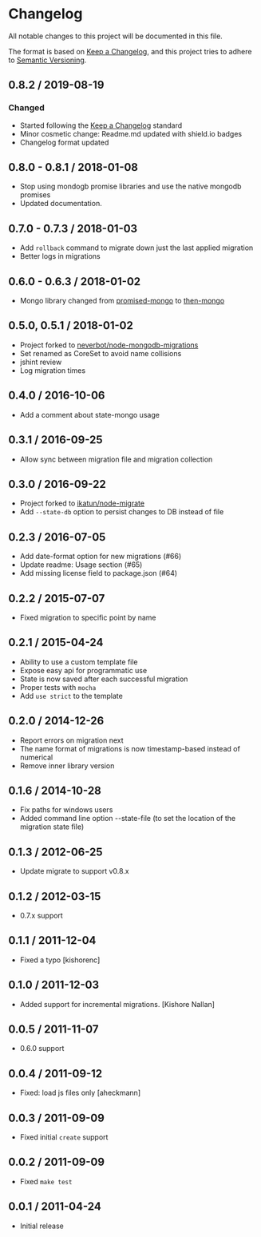 # Changelog

All notable changes to this project will be documented in this file.

The format is based on [Keep a Changelog](https://keepachangelog.com/en/1.0.0/),
and this project tries to adhere to [Semantic Versioning](https://semver.org/spec/v2.0.0.html).

## 0.8.2 / 2019-08-19

### Changed

- Started following the [Keep a Changelog](https://keepachangelog.com/en/1.0.0/) standard
- Minor cosmetic change: Readme.md updated with shield.io badges
- Changelog format updated

## 0.8.0 - 0.8.1 / 2018-01-08

- Stop using mondogb promise libraries and use the native mongodb promises
- Updated documentation.

## 0.7.0 - 0.7.3 / 2018-01-03

- Add `rollback` command to migrate down just the last applied migration
- Better logs in migrations

## 0.6.0 - 0.6.3 / 2018-01-02

- Mongo library changed from [promised-mongo](https://github.com/gordonmleigh/promised-mongo) to [then-mongo](https://github.com/then/then-mongo)

## 0.5.0, 0.5.1 / 2018-01-02

- Project forked to [neverbot/node-mongodb-migrations](https://github.com/neverbot/node-mongodb-migrations)
- Set renamed as CoreSet to avoid name collisions
- jshint review
- Log migration times

## 0.4.0 / 2016-10-06

- Add a comment about state-mongo usage

## 0.3.1 / 2016-09-25

- Allow sync between migration file and migration collection

## 0.3.0 / 2016-09-22

- Project forked to [ikatun/node-migrate](https://github.com/ikatun/node-migrate)
- Add `--state-db` option to persist changes to DB instead of file

## 0.2.3 / 2016-07-05

- Add date-format option for new migrations (#66)
- Update readme: Usage section (#65)
- Add missing license field to package.json (#64)

## 0.2.2 / 2015-07-07

- Fixed migration to specific point by name

## 0.2.1 / 2015-04-24

- Ability to use a custom template file
- Expose easy api for programmatic use
- State is now saved after each successful migration
- Proper tests with `mocha`
- Add `use strict` to the template

## 0.2.0 / 2014-12-26

- Report errors on migration next
- The name format of migrations is now timestamp-based instead of numerical
- Remove inner library version

## 0.1.6 / 2014-10-28

- Fix paths for windows users
- Added command line option --state-file (to set the location of the migration state file)

## 0.1.3 / 2012-06-25

- Update migrate to support v0.8.x

## 0.1.2 / 2012-03-15

- 0.7.x support

## 0.1.1 / 2011-12-04

- Fixed a typo [kishorenc]

## 0.1.0 / 2011-12-03

- Added support for incremental migrations. [Kishore Nallan]

## 0.0.5 / 2011-11-07

- 0.6.0 support

## 0.0.4 / 2011-09-12

- Fixed: load js files only [aheckmann]

## 0.0.3 / 2011-09-09

- Fixed initial `create` support

## 0.0.2 / 2011-09-09

- Fixed `make test`

## 0.0.1 / 2011-04-24

- Initial release
